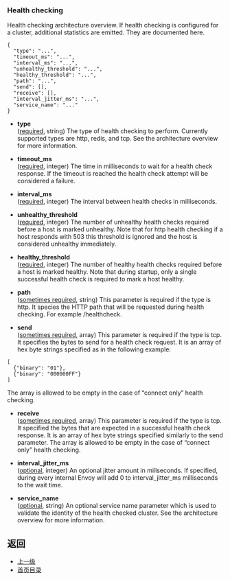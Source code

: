 ### Health checking
Health checking architecture overview.
If health checking is configured for a cluster, additional statistics are emitted. They are documented here.
```
{
  "type": "...",
  "timeout_ms": "...",
  "interval_ms": "...",
  "unhealthy_threshold": "...",
  "healthy_threshold": "...",
  "path": "...",
  "send": [],
  "receive": [],
  "interval_jitter_ms": "...",
  "service_name": "..."
}
```
- **type**<br />
	([required](#), string) The type of health checking to perform. Currently supported types are http, redis, and tcp. See the architecture overview for more information.

- **timeout_ms**<br />
	([required](#), integer) The time in milliseconds to wait for a health check response. If the timeout is reached the health check attempt will be considered a failure.

- **interval_ms**<br />
	([required](#), integer) The interval between health checks in milliseconds.

- **unhealthy_threshold**<br />
	([required](#), integer) The number of unhealthy health checks required before a host is marked unhealthy. Note that for http health checking if a host responds with 503 this threshold is ignored and the host is considered unhealthy immediately.

- **healthy_threshold**<br />
	([required](#), integer) The number of healthy health checks required before a host is marked healthy. Note that during startup, only a single successful health check is required to mark a host healthy.

- **path**<br />
	([sometimes required](#), string) This parameter is required if the type is http. It species the HTTP path that will be requested during health checking. For example /healthcheck.

- **send**<br />
	([sometimes required](#), array) This parameter is required if the type is tcp. It specifies the bytes to send for a health check request. It is an array of hex byte strings specified as in the following example:


```
[
  {"binary": "01"},
  {"binary": "000000FF"}
]
```
The array is allowed to be empty in the case of “connect only” health checking.

- **receive**<br />
	([sometimes required](#), array) This parameter is required if the type is tcp. It specified the bytes that are expected in a successful health check response. It is an array of hex byte strings specified similarly to the send parameter. The array is allowed to be empty in the case of “connect only” health checking.

- **interval_jitter_ms**<br />
	([optional](#), integer) An optional jitter amount in millseconds. If specified, during every internal Envoy will add 0 to interval_jitter_ms milliseconds to the wait time.

- **service_name**<br />
	([optional](#), string) An optional service name parameter which is used to validate the identity of the health checked cluster. See the architecture overview for more information.


## 返回
- [上一级](../Cluster.md)
- [首页目录](../../../README.md)